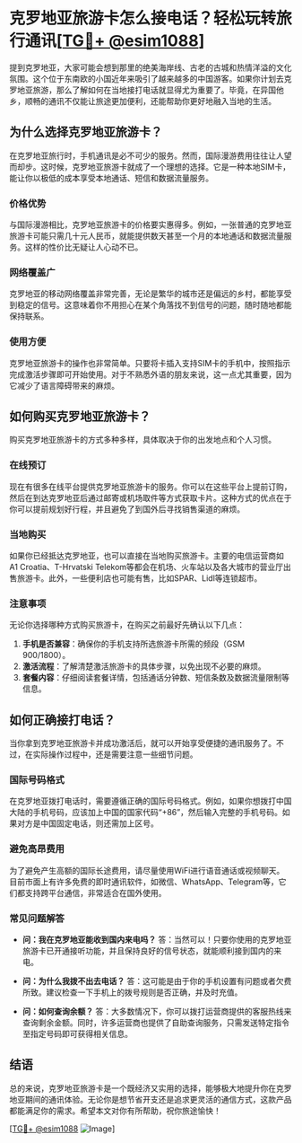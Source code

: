 # 克罗地亚旅游卡怎么接电话？轻松玩转旅行通讯[[TG💪+ @esim1088](https://t.me/s/esim1088)]

提到克罗地亚，大家可能会想到那里的绝美海岸线、古老的古城和热情洋溢的文化氛围。这个位于东南欧的小国近年来吸引了越来越多的中国游客。如果你计划去克罗地亚旅游，那么了解如何在当地接打电话就显得尤为重要了。毕竟，在异国他乡，顺畅的通讯不仅能让旅途更加便利，还能帮助你更好地融入当地的生活。

## 为什么选择克罗地亚旅游卡？

在克罗地亚旅行时，手机通讯是必不可少的服务。然而，国际漫游费用往往让人望而却步。这时候，克罗地亚旅游卡就成了一个理想的选择。它是一种本地SIM卡，能让你以极低的成本享受本地通话、短信和数据流量服务。

### 价格优势

与国际漫游相比，克罗地亚旅游卡的价格要实惠得多。例如，一张普通的克罗地亚旅游卡可能只需几十元人民币，就能提供数天甚至一个月的本地通话和数据流量服务。这样的性价比无疑让人心动不已。

### 网络覆盖广

克罗地亚的移动网络覆盖非常完善，无论是繁华的城市还是偏远的乡村，都能享受到稳定的信号。这意味着你不用担心在某个角落找不到信号的问题，随时随地都能保持联系。

### 使用方便

克罗地亚旅游卡的操作也非常简单。只要将卡插入支持SIM卡的手机中，按照指示完成激活步骤即可开始使用。对于不熟悉外语的朋友来说，这一点尤其重要，因为它减少了语言障碍带来的麻烦。

## 如何购买克罗地亚旅游卡？

购买克罗地亚旅游卡的方式多种多样，具体取决于你的出发地点和个人习惯。

### 在线预订

现在有很多在线平台提供克罗地亚旅游卡的服务。你可以在这些平台上提前订购，然后在到达克罗地亚后通过邮寄或机场取件等方式获取卡片。这种方式的优点在于你可以提前规划好行程，并且避免了到国外后寻找销售渠道的麻烦。

### 当地购买

如果你已经抵达克罗地亚，也可以直接在当地购买旅游卡。主要的电信运营商如A1 Croatia、T-Hrvatski Telekom等都会在机场、火车站以及各大城市的营业厅出售旅游卡。此外，一些便利店也可能有售，比如SPAR、Lidl等连锁超市。

### 注意事项

无论你选择哪种方式购买旅游卡，在购买之前最好先确认以下几点：

1. **手机是否兼容**：确保你的手机支持所选旅游卡所需的频段（GSM 900/1800）。
2. **激活流程**：了解清楚激活旅游卡的具体步骤，以免出现不必要的麻烦。
3. **套餐内容**：仔细阅读套餐详情，包括通话分钟数、短信条数及数据流量限制等信息。

## 如何正确接打电话？

当你拿到克罗地亚旅游卡并成功激活后，就可以开始享受便捷的通讯服务了。不过，在实际操作过程中，还是需要注意一些细节问题。

### 国际号码格式

在克罗地亚拨打电话时，需要遵循正确的国际号码格式。例如，如果你想拨打中国大陆的手机号码，应该加上中国的国家代码“+86”，然后输入完整的手机号码。如果对方是中国固定电话，则还需加上区号。

### 避免高昂费用

为了避免产生高额的国际长途费用，请尽量使用WiFi进行语音通话或视频聊天。目前市面上有许多免费的即时通讯软件，如微信、WhatsApp、Telegram等，它们都支持跨平台通信，非常适合在国外使用。

### 常见问题解答

- **问：我在克罗地亚能收到国内来电吗？**
  答：当然可以！只要你使用的克罗地亚旅游卡已开通接听功能，并且保持良好的信号状态，就能顺利接到国内的来电。

- **问：为什么我拨不出去电话？**
  答：这可能是由于你的手机设置有问题或者欠费所致。建议检查一下手机上的拨号规则是否正确，并及时充值。

- **问：如何查询余额？**
  答：大多数情况下，你可以拨打运营商提供的客服热线来查询剩余金额。同时，许多运营商也提供了自助查询服务，只需发送特定指令至指定号码即可获得相关信息。

## 结语

总的来说，克罗地亚旅游卡是一个既经济又实用的选择，能够极大地提升你在克罗地亚期间的通讯体验。无论你是想节省开支还是追求更灵活的通信方式，这款产品都能满足你的需求。希望本文对你有所帮助，祝你旅途愉快！

[[TG💪+ @esim1088](https://t.me/s/esim1088) ![Image](https://i.postimg.cc/4NQfJmqS/Snipaste-2025-05-13-00-14-12.png)]